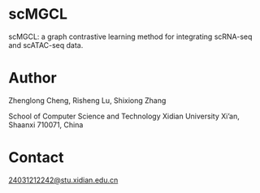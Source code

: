 # scMGCL
scMGCL: a graph contrastive learning method for integrating scRNA-seq and scATAC-seq data.

# Author
Zhenglong Cheng, Risheng Lu, Shixiong Zhang

School of Computer Science and Technology
Xidian University
Xi’an, Shaanxi 710071, China

# Contact
24031212242@stu.xidian.edu.cn
